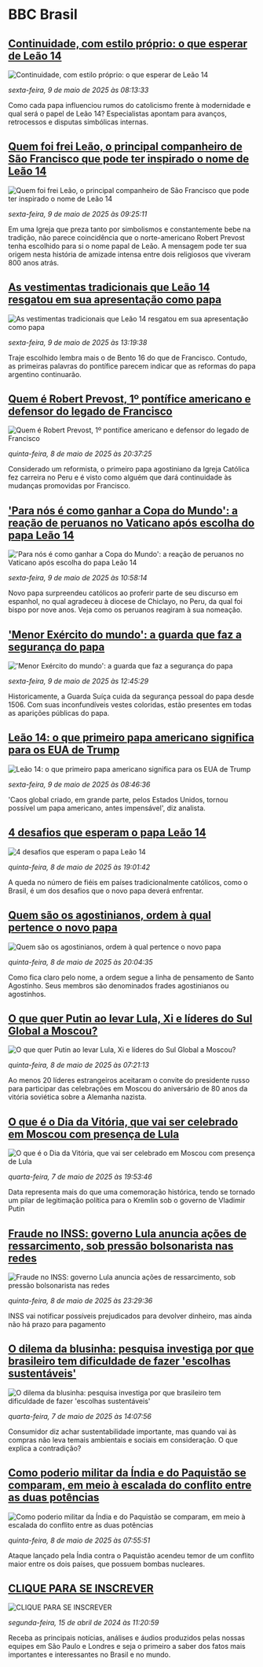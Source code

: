 # BBC Brasil## [Continuidade, com estilo próprio: o que esperar de Leão 14](https://www.bbc.com/portuguese/articles/c078lynprlzo?at_campaign=githubrss)![Continuidade, com estilo próprio: o que esperar de Leão 14](https://ichef.bbci.co.uk/ace/standard/240/cpsprodpb/8dc3/live/d4083220-2c53-11f0-ad09-bd0cf87606ac.jpg)_sexta-feira, 9 de maio de 2025 às 08:13:33_Como cada papa influenciou rumos do catolicismo frente à modernidade e qual será o papel de Leão 14? Especialistas apontam para avanços, retrocessos e disputas simbólicas internas.## [Quem foi frei Leão, o principal companheiro de São Francisco que pode ter inspirado o nome de Leão 14](https://www.bbc.com/portuguese/articles/cn0g2wlyj7po?at_campaign=githubrss)![Quem foi frei Leão, o principal companheiro de São Francisco que pode ter inspirado o nome de Leão 14](https://ichef.bbci.co.uk/ace/standard/240/cpsprodpb/4477/live/dff35a70-2cac-11f0-b136-cf37c2fbce78.jpg)_sexta-feira, 9 de maio de 2025 às 09:25:11_Em uma Igreja que preza tanto por simbolismos e constantemente bebe na tradição, não parece coincidência que o norte-americano Robert Prevost tenha escolhido para si o nome papal de Leão. A mensagem pode ter sua origem nesta história de amizade intensa entre dois religiosos que viveram 800 anos atrás.## [As vestimentas tradicionais que Leão 14 resgatou em sua apresentação como papa](https://www.bbc.com/portuguese/articles/c0eq8242xvvo?at_campaign=githubrss)![As vestimentas tradicionais que Leão 14 resgatou em sua apresentação como papa](https://ichef.bbci.co.uk/ace/standard/240/cpsprodpb/e947/live/c1ac2f30-2c78-11f0-b26b-ab62c890638b.jpg)_sexta-feira, 9 de maio de 2025 às 13:19:38_Traje escolhido lembra mais o de Bento 16 do que de Francisco. Contudo, as primeiras palavras do pontífice parecem indicar que as reformas do papa argentino continuarão.## [Quem é Robert Prevost, 1º pontífice americano e defensor do legado de Francisco](https://www.bbc.com/portuguese/articles/cpvkyj44lggo?at_campaign=githubrss)![Quem é Robert Prevost, 1º pontífice americano e defensor do legado de Francisco](https://ichef.bbci.co.uk/ace/standard/240/cpsprodpb/fb6b/live/0b04ec50-2c3b-11f0-8ff1-59f5dcf8e9f5.jpg)_quinta-feira, 8 de maio de 2025 às 20:37:25_Considerado um reformista, o primeiro papa agostiniano da Igreja Católica fez carreira no Peru e é visto como alguém que dará continuidade às mudanças promovidas por Francisco.## ['Para nós é como ganhar a Copa do Mundo': a reação  de peruanos no Vaticano após escolha do papa Leão 14](https://www.bbc.com/portuguese/articles/c1mg0k8evrdo?at_campaign=githubrss)!['Para nós é como ganhar a Copa do Mundo': a reação  de peruanos no Vaticano após escolha do papa Leão 14](https://ichef.bbci.co.uk/ace/standard/240/cpsprodpb/3403/live/bcc6c1e0-2c7a-11f0-b46b-fd33922f1b7b.jpg)_sexta-feira, 9 de maio de 2025 às 10:58:14_Novo papa surpreendeu católicos ao proferir parte de seu discurso em espanhol, no qual agradeceu à diocese de Chiclayo, no Peru, da qual foi bispo por nove anos. Veja como os peruanos reagiram à sua nomeação.## ['Menor Exército do mundo': a guarda que faz a segurança do papa](https://www.bbc.com/portuguese/articles/crmkwrdjzdno?at_campaign=githubrss)!['Menor Exército do mundo': a guarda que faz a segurança do papa](https://ichef.bbci.co.uk/ace/standard/240/cpsprodpb/756e/live/6aa364a0-2cd3-11f0-8ff1-59f5dcf8e9f5.jpg)_sexta-feira, 9 de maio de 2025 às 12:45:29_Historicamente, a Guarda Suíça cuida da segurança pessoal do papa desde 1506. Com suas inconfundíveis vestes coloridas, estão presentes em todas as aparições públicas do papa.## [Leão 14: o que primeiro papa americano significa para os EUA de Trump](https://www.bbc.com/portuguese/articles/c4gkvd4406ko?at_campaign=githubrss)![Leão 14: o que primeiro papa americano significa para os EUA de Trump](https://ichef.bbci.co.uk/ace/standard/240/cpsprodpb/5346/live/1b251120-2ca7-11f0-b136-cf37c2fbce78.jpg)_sexta-feira, 9 de maio de 2025 às 08:46:36_'Caos global criado, em grande parte, pelos Estados Unidos, tornou possível um papa americano, antes impensável', diz analista.## [4 desafios que esperam o papa Leão 14](https://www.bbc.com/portuguese/articles/c365n51rrj8o?at_campaign=githubrss)![4 desafios que esperam o papa Leão 14](https://ichef.bbci.co.uk/ace/standard/240/cpsprodpb/e96c/live/d23b1640-2c32-11f0-822d-6bb6cb319bb5.jpg)_quinta-feira, 8 de maio de 2025 às 19:01:42_A queda no número de fiéis em países tradicionalmente católicos, como o Brasil, é um dos desafios que o novo papa deverá enfrentar.## [Quem são os agostinianos, ordem à qual pertence o novo papa](https://www.bbc.com/portuguese/articles/cz703l3yq92o?at_campaign=githubrss)![Quem são os agostinianos, ordem à qual pertence o novo papa](https://ichef.bbci.co.uk/ace/standard/240/cpsprodpb/7dfd/live/87276ae0-2c3d-11f0-91e6-51a64481cf05.jpg)_quinta-feira, 8 de maio de 2025 às 20:04:35_Como fica claro pelo nome, a ordem segue a linha de pensamento de Santo Agostinho. Seus membros são denominados frades agostinianos ou agostinhos.## [O que quer Putin ao levar Lula, Xi e líderes do Sul Global a Moscou?](https://www.bbc.com/portuguese/articles/c5y4wl2y39zo?at_campaign=githubrss)![O que quer Putin ao levar Lula, Xi e líderes do Sul Global a Moscou?](https://ichef.bbci.co.uk/ace/standard/240/cpsprodpb/ed68/live/542a55e0-2746-11f0-8c66-ebf25fc2cfef.jpg)_quinta-feira, 8 de maio de 2025 às 07:21:13_Ao menos 20 líderes estrangeiros aceitaram o convite do presidente russo para participar das celebrações em Moscou do aniversário de 80 anos da vitória soviética sobre a Alemanha nazista.## [O que é o Dia da Vitória, que vai ser celebrado em Moscou com presença de Lula](https://www.bbc.com/portuguese/articles/c1wdw542lxno?at_campaign=githubrss)![O que é o Dia da Vitória, que vai ser celebrado em Moscou com presença de Lula](https://ichef.bbci.co.uk/ace/standard/240/cpsprodpb/d1d2/live/69f0d740-2b43-11f0-8f57-b7237f6a66e6.jpg)_quarta-feira, 7 de maio de 2025 às 19:53:46_Data representa mais do que uma comemoração histórica, tendo se tornado um pilar de legitimação política para o Kremlin sob o governo de Vladimir Putin## [Fraude no INSS: governo Lula anuncia ações de ressarcimento, sob pressão bolsonarista nas redes ](https://www.bbc.com/portuguese/articles/c98p47y237go?at_campaign=githubrss)![Fraude no INSS: governo Lula anuncia ações de ressarcimento, sob pressão bolsonarista nas redes ](https://ichef.bbci.co.uk/ace/standard/240/cpsprodpb/9a8b/live/59932100-2c47-11f0-8ff1-59f5dcf8e9f5.jpg)_quinta-feira, 8 de maio de 2025 às 23:29:36_INSS vai notificar possíveis prejudicados para devolver dinheiro, mas ainda não há prazo para pagamento## [O dilema da blusinha: pesquisa investiga por que brasileiro tem dificuldade de fazer 'escolhas sustentáveis'](https://www.bbc.com/portuguese/articles/c934vd2w5wko?at_campaign=githubrss)![O dilema da blusinha: pesquisa investiga por que brasileiro tem dificuldade de fazer 'escolhas sustentáveis'](https://ichef.bbci.co.uk/ace/standard/240/cpsprodpb/86c2/live/82178a40-26f1-11f0-8118-9d95bb0b5cf4.jpg)_quarta-feira, 7 de maio de 2025 às 14:07:56_Consumidor diz achar sustentabilidade importante, mas quando vai às compras não leva temais ambientais e sociais em consideração. O que explica a contradição?## [Como poderio militar da Índia e do Paquistão se comparam, em meio à escalada do conflito entre as duas potências](https://www.bbc.com/portuguese/articles/creqern2je5o?at_campaign=githubrss)![Como poderio militar da Índia e do Paquistão se comparam, em meio à escalada do conflito entre as duas potências](https://ichef.bbci.co.uk/ace/standard/240/cpsprodpb/0403/live/562743c0-2b2a-11f0-a926-032a6ac0e498.jpg)_quinta-feira, 8 de maio de 2025 às 07:55:51_Ataque lançado pela Índia contra o Paquistão acendeu temor de um conflito maior entre os dois países, que possuem bombas nucleares.## [CLIQUE PARA SE INSCREVER](https://bbc.in/3UkB2wH?at_campaign=githubrss)![CLIQUE PARA SE INSCREVER](https://ichef.bbci.co.uk/ace/standard/240/cpsprodpb/45da/live/56e64420-2264-11ef-80aa-699d54c46324.png)_segunda-feira, 15 de abril de 2024 às 11:20:59_Receba as principais notícias, análises e áudios produzidos pelas nossas equipes em São Paulo e Londres e seja o primeiro a saber dos fatos mais importantes e interessantes no Brasil e no mundo.